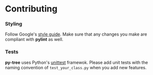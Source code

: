 # Contributing #

### Styling ###
Follow Google's [style guide](https://google.github.io/styleguide/pyguide.html).
Make sure that any changes you make are compliant with **pylint** as well.

### Tests ###
**py-tree** uses Python's [unittest](https://docs.python.org/2/library/unittest.html) framewok. Please add unit tests with the naming convention of `test_your_class.py` when you add new features.
